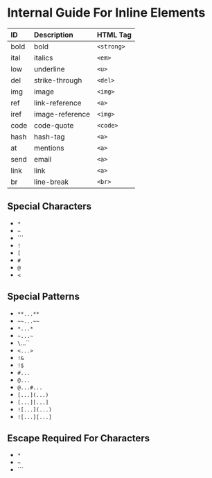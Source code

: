 # Internal Guide For Inline Elements

| ID   | Description     | HTML Tag   |
| :--- | :-------------- | :--------- |
| bold | bold            | `<strong>` |
| ital | italics         | `<em>`     |
| low  | underline       | `<u>`      |
| del  | strike-through  | `<del>`    |
| img  | image           | `<img>`    |
| ref  | link-reference  | `<a>`      |
| iref | image-reference | `<img>`    |
| code | code-quote      | `<code>`   |
| hash | hash-tag        | `<a>`      |
| at   | mentions        | `<a>`      |
| send | email           | `<a>`      |
| link | link            | `<a>`      |
| br   | line-break      | `<br>`     |

## Special Characters
- `*`
- `~`
- `\``
- `!`
- `[`
- `#`
- `@`
- `<`

## Special Patterns
- `**...**`
- `~~...~~`
- `*...*`
- `~...~`
- `\`...\``
- `<...>`
- `!&`
- `!$`
- `#...`
- `@...`
- `@...#...`
- `[...](...)`
- `[...][...]`
- `![...](...)`
- `![...][...]`

## Escape Required For Characters
- `*`
- `~`
- `\``

